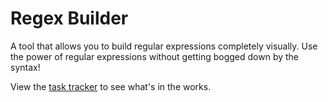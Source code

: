 # Regex Builder

A tool that allows you to build regular expressions completely visually. Use the power of regular expressions without getting bogged down by the syntax!

View the [task tracker](https://www.notion.so/bvisness/3708fea1fb9d43f1b51b7512d685f963?v=c0b80b9cebc843f5b95dac1370bfa76b) to see what's in the works.
